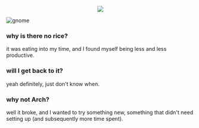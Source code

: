 <p align="center">
<img src="https://xix.ph0x.me/dotfiles.png">
</p>

![gnome](https://xix.ph0x.me/asdflk.png)


### why is there no rice?
it was eating into my time, and I found myself being less and less productive. 

### will I get back to it?
yeah definitely, just don't know when.

### why not Arch?
well it broke, and I wanted to try something new, something that didn't need setting up (and subsequently more time spent).
